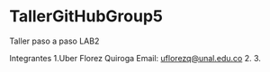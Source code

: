 # TallerGitHubGroup5
Taller paso a paso LAB2

Integrantes 
1.Uber Florez Quiroga Email: uflorezq@unal.edu.co
2.
3.
